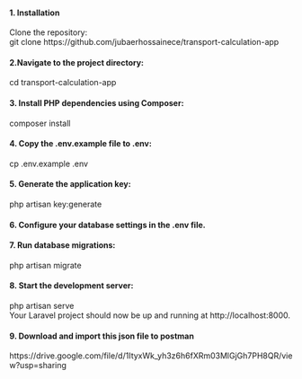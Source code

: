 <h4>1. Installation</h4>
Clone the repository:</br>
git clone https://github.com/jubaerhossainece/transport-calculation-app

<h4>2.Navigate to the project directory:</h4>
cd transport-calculation-app
<h4>3. Install PHP dependencies using Composer:</h4>
composer install

<h4>4. Copy the .env.example file to .env:</h4>
cp .env.example .env

<h4>5. Generate the application key:</h4>
php artisan key:generate

<h4>6. Configure your database settings in the .env file.</h4>

<h4>7. Run database migrations:</h4>
php artisan migrate

<h4>8. Start the development server:</h4>
php artisan serve</br>
Your Laravel project should now be up and running at http://localhost:8000.

<h4>9. Download and import this json file to postman</h4>
https://drive.google.com/file/d/1ItyxWk_yh3z6h6fXRm03MlGjGh7PH8QR/view?usp=sharing
